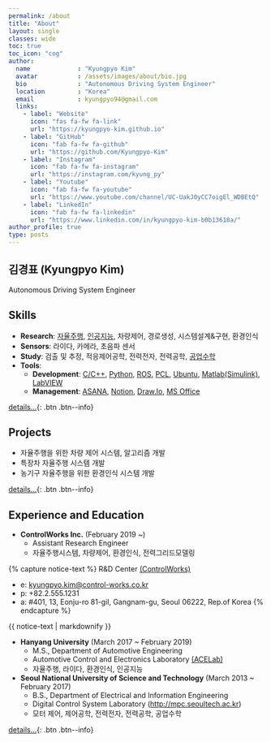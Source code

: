 ```yaml
---
permalink: /about
title: "About"
layout: single
classes: wide
toc: true
toc_icon: "cog"
author:
  name             : "Kyungpyo Kim"
  avatar           : /assets/images/about/bio.jpg
  bio              : "Autonomous Driving System Engineer"
  location         : "Korea"
  email            : kyungpyo94@gmail.com
  links:
    - label: "Website"
      icon: "fas fa-fw fa-link"
      url: "https://kyungpyo-kim.github.io"
    - label: "GitHub"
      icon: "fab fa-fw fa-github"
      url: "https://github.com/Kyungpyo-Kim"
    - label: "Instagram"
      icon: "fab fa-fw fa-instagram"
      url: "https://instagram.com/kyung_py"
    - label: "Youtube"
      icon: "fab fa-fw fa-youtube"
      url: "https://www.youtube.com/channel/UC-UakJ0yCC7oigEl_WDBEtQ"
    - label: "LinkedIn"
      icon: "fab fa-fw fa-linkedin"
      url: "https://www.linkedin.com/in/kyungpyo-kim-b0b13618a/"
author_profile: true
type: posts
---
```

## 김경표 (Kyungpyo Kim)
Autonomous Driving System Engineer

## Skills
* **Research**: [자율주행](../../tags/#자율주행), [인공지능](../../tags/#ai), 차량제어, 경로생성, 시스템설계&구현, 환경인식
* **Sensors**: 라이다, 카메라, 초음파 센서
* **Study**: 검출 및 추정, 적응제어공학, 전력전자, 전력공학, [공업수학](../../tags/#공업수학)
* **Tools**: 
  * **Development**: [C/C++](../../tags/#c), [Python](../../tags/#python), [ROS](../../tags/#ros), [PCL](../../tags/#pcl), [Ubuntu](../../tags/#ubuntu), [Matlab(Simulink)](../../tags/#matlab), [LabVIEW](../../tags/#labview)
  * **Management**: [ASANA](../../tags/#asana), [Notion](../../tags/#notion), [Draw.Io](../../tags/#drawio), [MS Office](../../tags/#ms)

[details...](./skills){: .btn .btn--info}

## Projects
* 자율주행을 위한 차량 제어 시스템, 알고리즘 개발
* 특장차 자율주행 시스템 개발
* 농기구 자율주행을 위한 환경인식 시스템 개발

[details...](./projects){: .btn .btn--info}

## Experience and Education
* **ControlWorks Inc.** (February 2019 ~)
  * Assistant Research Engineer
  * 자율주행시스템, 차량제어, 환경인식, 전력그리드모델링

{% capture notice-text %}
R&D Center [(ControlWorks)](https://www.control-works.co.kr)
* e: kyungpyo.kim@control-works.co.kr
* p: +82.2.555.1231
* a: #401, 13, Eonju-ro 81-gil, Gangnam-gu, Seoul 06222, Rep.of Korea
{% endcapture %}

<div class="notice--info">
  {{ notice-text | markdownify }}
</div>
 
* **Hanyang University** (March 2017 ~ February 2019)
  * M.S., Department of Automotive Engineering
  * Automotive Control and Electronics Laboratory [(ACELab)](https://www.acelab.org/smart-car-research-group)
  * 자율주행, 라이다, 환경인식, 인공지능
* **Seoul National University of Science and Technology** (March 2013 ~ February 2017)
  * B.S., Department of Electrical and Information Engineering
  * Digital Control System Laboratory (http://mpc.seoultech.ac.kr)
  * 모터 제어, 제어공학, 전력전자, 전력공학, 공업수학

[details...](./ex_edu){: .btn .btn--info}
